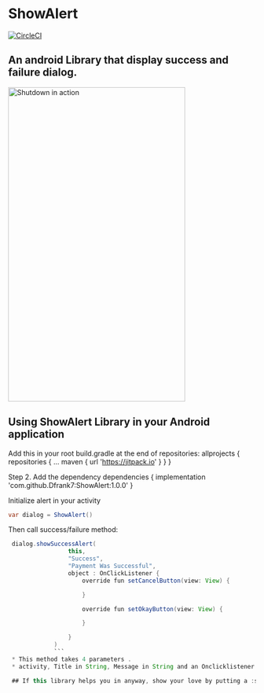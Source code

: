 # ShowAlert

[![CircleCI](https://circleci.com/gh/Dfrank7/ShowAlert/tree/master.svg?style=shield)](https://circleci.com/gh/Dfrank7/ShowAlert/tree/master)

## An android Library that display success and failure dialog.
<img src=https://user-images.githubusercontent.com/19290965/76708030-23fc1d80-66f4-11ea-98ac-a88ad0e85b2e.gif alt="Shutdown in action" width=360 height=640/>

## Using ShowAlert Library in your Android application
Add this in your root build.gradle at the end of repositories:
        allprojects {
        		repositories {
        			...
        			maven { url 'https://jitpack.io' }
        		}
        	}

 Step 2. Add the dependency
 dependencies {
 	        implementation 'com.github.Dfrank7:ShowAlert:1.0.0'
 	}

 Initialize alert in your activity
   ```java
   var dialog = ShowAlert()
   ```
 Then call success/failure method:
 ```java
  dialog.showSuccessAlert(
                  this,
                  "Success",
                  "Payment Was Successful",
                  object : OnClickListener {
                      override fun setCancelButton(view: View) {

                      }

                      override fun setOkayButton(view: View) {

                      }

                  }
              )
              ```
  * This method takes 4 parameters .
  * activity, Title in String, Message in String and an Onclicklistener.

  ## If this library helps you in anyway, show your love by putting a :star: on this project. Thanks ;